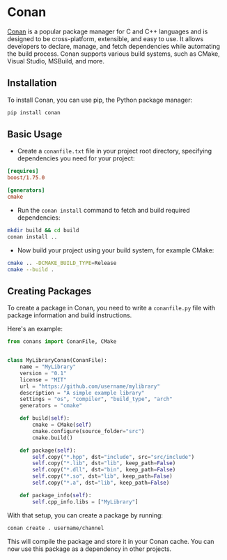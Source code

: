 # Conan

[Conan](https://conan.io/) is a popular package manager for C and C++ languages and is designed to be cross-platform, extensible, and easy to use. It allows developers to declare, manage, and fetch dependencies while automating the build process. Conan supports various build systems, such as CMake, Visual Studio, MSBuild, and more.

## Installation

To install Conan, you can use pip, the Python package manager:

```bash
pip install conan
```

## Basic Usage

- Create a `conanfile.txt` file in your project root directory, specifying dependencies you need for your project:

```ini
[requires]
boost/1.75.0

[generators]
cmake
```

- Run the `conan install` command to fetch and build required dependencies:

```bash
mkdir build && cd build
conan install ..
```

- Now build your project using your build system, for example CMake:

```bash
cmake .. -DCMAKE_BUILD_TYPE=Release
cmake --build .
```

## Creating Packages

To create a package in Conan, you need to write a `conanfile.py` file with package information and build instructions.

Here's an example:

```python
from conans import ConanFile, CMake


class MyLibraryConan(ConanFile):
    name = "MyLibrary"
    version = "0.1"
    license = "MIT"
    url = "https://github.com/username/mylibrary"
    description = "A simple example library"
    settings = "os", "compiler", "build_type", "arch"
    generators = "cmake"

    def build(self):
        cmake = CMake(self)
        cmake.configure(source_folder="src")
        cmake.build()

    def package(self):
        self.copy("*.hpp", dst="include", src="src/include")
        self.copy("*.lib", dst="lib", keep_path=False)
        self.copy("*.dll", dst="bin", keep_path=False)
        self.copy("*.so", dst="lib", keep_path=False)
        self.copy("*.a", dst="lib", keep_path=False)

    def package_info(self):
        self.cpp_info.libs = ["MyLibrary"]
```

With that setup, you can create a package by running:

```bash
conan create . username/channel
```

This will compile the package and store it in your Conan cache. You can now use this package as a dependency in other projects.
